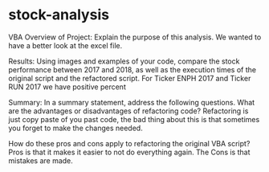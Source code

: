 # stock-analysis
VBA
Overview of Project: Explain the purpose of this analysis.
We wanted to have a better look at the excel file.


Results: Using images and examples of your code, compare the stock performance between 2017 and 2018, as well as the execution times of the original script and the refactored script.
For Ticker ENPH 2017 and Ticker RUN 2017 we have positive percent



Summary: In a summary statement, address the following questions.
What are the advantages or disadvantages of refactoring code?
Refactoring is just copy paste of you past code, the bad thing about this is that sometimes you forget to make the changes needed.

How do these pros and cons apply to refactoring the original VBA script?
Pros is that it makes it easier to not do everything again. The Cons is that mistakes are made.
